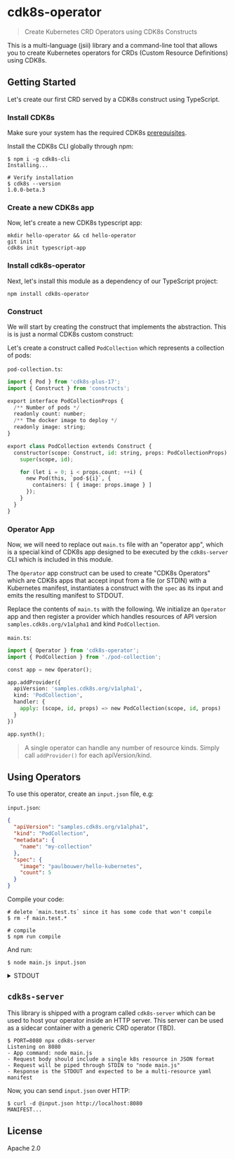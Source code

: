 # cdk8s-operator

> Create Kubernetes CRD Operators using CDK8s Constructs

This is a multi-language (jsii) library and a command-line tool that allows you
to create Kubernetes operators for CRDs (Custom Resource Definitions) using
CDK8s.

## Getting Started

Let's create our first CRD served by a CDK8s construct using TypeScript.

### Install CDK8s

Make sure your system has the required CDK8s [prerequisites](https://cdk8s.io/docs/latest/getting-started/#prerequisites).

Install the CDK8s CLI globally through npm:

```shell
$ npm i -g cdk8s-cli
Installing...

# Verify installation
$ cdk8s --version
1.0.0-beta.3
```

### Create a new CDK8s app

Now, let's create a new CDK8s typescript app:

```shell
mkdir hello-operator && cd hello-operator
git init
cdk8s init typescript-app
```

### Install cdk8s-operator

Next, let's install this module as a dependency of our TypeScript project:

```shell
npm install cdk8s-operator
```

### Construct

We will start by creating the construct that implements the abstraction. This is
is just a normal CDK8s custom construct:

Let's create a construct called `PodCollection` which represents a collection of
pods:

`pod-collection.ts`:

```python
import { Pod } from 'cdk8s-plus-17';
import { Construct } from 'constructs';

export interface PodCollectionProps {
  /** Number of pods */
  readonly count: number;
  /** The docker image to deploy */
  readonly image: string;
}

export class PodCollection extends Construct {
  constructor(scope: Construct, id: string, props: PodCollectionProps) {
    super(scope, id);

    for (let i = 0; i < props.count; ++i) {
      new Pod(this, `pod-${i}`, {
        containers: [ { image: props.image } ]
      });
    }
  }
}
```

### Operator App

Now, we will need to replace out `main.ts` file with an "operator app", which is
a special kind of CDK8s app designed to be executed by the `cdk8s-server` CLI
which is included in this module.

The `Operator` app construct can be used to create "CDK8s Operators" which are
CDK8s apps that accept input from a file (or STDIN) with a Kubernetes manifest,
instantiates a construct with the `spec` as its input and emits the resulting
manifest to STDOUT.

Replace the contents of `main.ts` with the following. We initialize an
`Operator` app and then register a provider which handles resources of API
version `samples.cdk8s.org/v1alpha1` and kind `PodCollection`.

`main.ts`:

```python
import { Operator } from 'cdk8s-operator';
import { PodCollection } from './pod-collection';

const app = new Operator();

app.addProvider({
  apiVersion: 'samples.cdk8s.org/v1alpha1',
  kind: 'PodCollection',
  handler: {
    apply: (scope, id, props) => new PodCollection(scope, id, props)
  }
})

app.synth();
```

> A single operator can handle any number of resource kinds. Simply call
> `addProvider()` for each apiVersion/kind.

## Using Operators

To use this operator, create an `input.json` file, e.g:

`input.json`:

```json
{
  "apiVersion": "samples.cdk8s.org/v1alpha1",
  "kind": "PodCollection",
  "metadata": {
    "name": "my-collection"
  },
  "spec": {
    "image": "paulbouwer/hello-kubernetes",
    "count": 5
  }
}
```

Compile your code:

```shell
# delete `main.test.ts` since it has some code that won't compile
$ rm -f main.test.*

# compile
$ npm run compile
```

And run:

```shell
$ node main.js input.json
```

<details>
  <summary>STDOUT</summary>

```yaml
apiVersion: "v1"
kind: "Pod"
metadata:
  name: "my-collection-pod-0-c8735c52"
spec:
  containers:
    - env: []
      image: "paulbouwer/hello-kubernetes"
      imagePullPolicy: "Always"
      name: "main"
      ports: []
      volumeMounts: []
  volumes: []
---
apiVersion: "v1"
kind: "Pod"
metadata:
  name: "my-collection-pod-1-c89f58d7"
spec:
  containers:
    - env: []
      image: "paulbouwer/hello-kubernetes"
      imagePullPolicy: "Always"
      name: "main"
      ports: []
      volumeMounts: []
  volumes: []
---
apiVersion: "v1"
kind: "Pod"
metadata:
  name: "my-collection-pod-2-c88d4268"
spec:
  containers:
    - env: []
      image: "paulbouwer/hello-kubernetes"
      imagePullPolicy: "Always"
      name: "main"
      ports: []
      volumeMounts: []
  volumes: []
---
apiVersion: "v1"
kind: "Pod"
metadata:
  name: "my-collection-pod-3-c86866b1"
spec:
  containers:
    - env: []
      image: "paulbouwer/hello-kubernetes"
      imagePullPolicy: "Always"
      name: "main"
      ports: []
      volumeMounts: []
  volumes: []
---
apiVersion: "v1"
kind: "Pod"
metadata:
  name: "my-collection-pod-4-c8b74b1d"
spec:
  containers:
    - env: []
      image: "paulbouwer/hello-kubernetes"
      imagePullPolicy: "Always"
      name: "main"
      ports: []
      volumeMounts: []
  volumes: []
```

</details>

## `cdk8s-server`

This library is shipped with a program called `cdk8s-server` which can be used
to host your operator inside an HTTP server. This server can be used as a
sidecar container with a generic CRD operator (TBD).

```shell
$ PORT=8080 npx cdk8s-server
Listening on 8080
- App command: node main.js
- Request body should include a single k8s resource in JSON format
- Request will be piped through STDIN to "node main.js"
- Response is the STDOUT and expected to be a multi-resource yaml manifest
```

Now, you can send `input.json` over HTTP:

```shell
$ curl -d @input.json http://localhost:8080
MANIFEST...
```

## License

Apache 2.0
